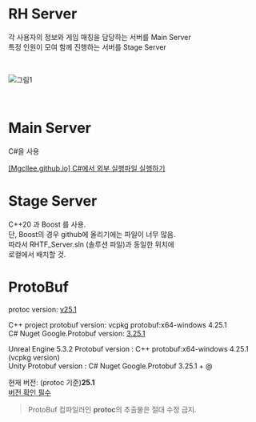 # RH Server

각 사용자의 정보와 게임 매칭을 담당하는 서버를 Main Server  
특정 인원이 모여 함께 진행하는 서버를 Stage Server    

<br/>

![그림1](https://github.com/Mgcllee/RHTF/assets/73012050/185fac8e-ff83-459d-af59-f4135fb1ae22)

<br/>

# Main Server

C#을 사용  

[[Mgcllee.github.io] C#에서 외부 실행파일 실행하기](https://mgcllee.github.io/posts/Diagnostics/)

# Stage Server
C++20 과 Boost 를 사용.  
단, Boost의 경우 github에 올리기에는 파일이 너무 많음.  
따라서 RHTF_Server.sln (솔루션 파일)과 동일한 위치에  
로컬에서 배치할 것.

# ProtoBuf
protoc version: [v25.1](https://github.com/protocolbuffers/protobuf/releases/tag/v25.3)  

C++ project protobuf version: vcpkg protobuf:x64-windows 4.25.1  
C# Nuget Google.Protobuf version: [3.25.1](https://www.nuget.org/packages/Google.Protobuf/3.23.3?_src=template)  

Unreal Engine 5.3.2 Protobuf version : C++ protobuf:x64-windows 4.25.1 (vcpkg version)  
Unity Protobuf version : C# Nuget Google.Protobuf 3.25.1 + @  

현재 버전: (protoc 기준)**25.1**  
[버전 확인 필수](https://protobuf.dev/support/version-support/)  

> ProtoBuf 컴파일러인 **protoc**의 추출물은 절대 수정 금지.
